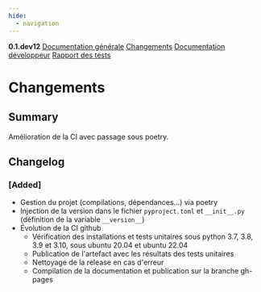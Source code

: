 ```yaml
---
hide:
  - navigation
---
```


<div id="version_menu">
  <b>0.1.dev12</b>
  <a href="../">Documentation générale</a>
  <a href="../CHANGELOG/">Changements</a>
  <a href="../DOCUMENTATION/">Documentation développeur</a>
  <a href="../TESTS/">Rapport des tests</a>
</div>

# Changements
## Summary

Amélioration de la CI avec passage sous poetry.

## Changelog

### [Added]

* Gestion du projet (compilations, dépendances...) via poetry
* Injection de la version dans le fichier `pyproject.toml` et `__init__.py` (définition de la variable `__version__`)
* Évolution de la CI github
    * Vérification des installations et tests unitaires sous python 3.7, 3.8, 3.9 et 3.10, sous ubuntu 20.04 et ubuntu 22.04
    * Publication de l'artefact avec les résultats des tests unitaires
    * Nettoyage de la release en cas d'erreur
    * Compilation de la documentation et publication sur la branche gh-pages

<!-- 
### [Added]

### [Changed]

### [Deprecated]

### [Removed]

### [Fixed]

### [Security] 
-->
